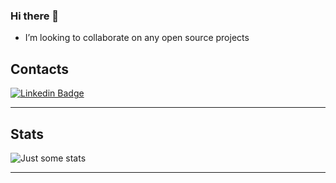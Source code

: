 ### Hi there 👋

- I’m looking to collaborate on any open source projects

## Contacts
[![Linkedin Badge](https://img.shields.io/badge/-LinkedIn-blue?style=for-the-badge&logo=Linkedin&logoColor=white)](https://www.linkedin.com/in/daniel-b-350621125/)

---

## Stats
![Just some stats](https://github-readme-stats.vercel.app/api/top-langs/?username=dbtrnl&theme=dark&langs_count=10&layout=compact)

---

<!--
**dnbtr/dnbtr** is a ✨ _special_ ✨ repository because its `README.md` (this file) appears on your GitHub profile.

Here are some ideas to get you started:

- 🤔 I’m looking for help with ...
- 💬 Ask me about ...
- 📫 How to reach me: ...
- 😄 Pronouns: ...
- ⚡ Fun fact: ...
-->
